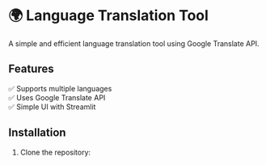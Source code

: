 # 🌍 Language Translation Tool
A simple and efficient language translation tool using Google Translate API.

## Features
✅ Supports multiple languages  
✅ Uses Google Translate API  
✅ Simple UI with Streamlit  

## Installation
1. Clone the repository:
